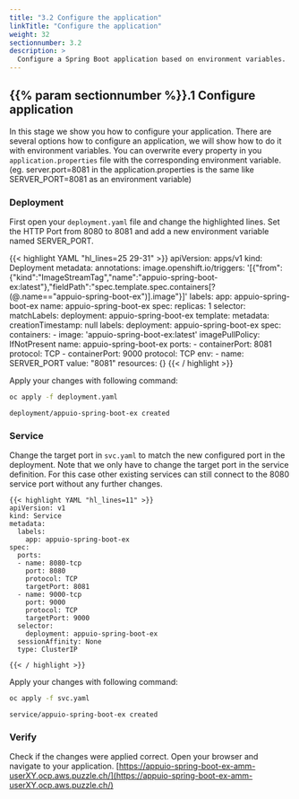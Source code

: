 ```yaml
---
title: "3.2 Configure the application"
linkTitle: "Configure the application"
weight: 32
sectionnumber: 3.2
description: >
  Configure a Spring Boot application based on environment variables.
---
```


## {{% param sectionnumber %}}.1 Configure application


In this stage we show you how to configure your application. There are several options how to configure an application, we will show how to do it with environment variables. You can overwrite every property in you `application.properties` file with the corresponding environment variable. (eg. server.port=8081 in the application.properties is the same like SERVER_PORT=8081 as an environment variable)


### Deployment

First open your `deployment.yaml` file and change the highlighted lines. Set the HTTP Port from 8080 to 8081 and add a new environment variable named SERVER_PORT.

{{< highlight YAML "hl_lines=25 29-31" >}}
apiVersion: apps/v1
kind: Deployment
metadata:
  annotations:
    image.openshift.io/triggers: '[{"from":{"kind":"ImageStreamTag","name":"appuio-spring-boot-ex:latest"},"fieldPath":"spec.template.spec.containers[?(@.name==\"appuio-spring-boot-ex\")].image"}]'
  labels:
    app: appuio-spring-boot-ex
  name: appuio-spring-boot-ex
spec:
  replicas: 1
  selector:
    matchLabels:
      deployment: appuio-spring-boot-ex
  template:
    metadata:
      creationTimestamp: null
      labels:
        deployment: appuio-spring-boot-ex
    spec:
      containers:
      - image: 'appuio-spring-boot-ex:latest'
        imagePullPolicy: IfNotPresent
        name: appuio-spring-boot-ex
        ports:
        - containerPort: 8081
          protocol: TCP
        - containerPort: 9000
          protocol: TCP
        env:
        - name: SERVER_PORT
          value: "8081"
        resources: {}
{{< / highlight >}}

Apply your changes with following command:

```BASH
oc apply -f deployment.yaml
```

```
deployment/appuio-spring-boot-ex created
```


### Service

Change the target port in `svc.yaml` to match the new configured port in the deployment. Note that we only have to change the target port in the service definition. For this case other existing services can still connect to the 8080 service port without any further changes.

```
{{< highlight YAML "hl_lines=11" >}}
apiVersion: v1
kind: Service
metadata:
  labels:
    app: appuio-spring-boot-ex
spec:
  ports:
  - name: 8080-tcp
    port: 8080
    protocol: TCP
    targetPort: 8081
  - name: 9000-tcp
    port: 9000
    protocol: TCP
    targetPort: 9000
  selector:
    deployment: appuio-spring-boot-ex
  sessionAffinity: None
  type: ClusterIP

{{< / highlight >}}
```

Apply your changes with following command:

```BASH
oc apply -f svc.yaml
```

```
service/appuio-spring-boot-ex created
```


### Verify

Check if the changes were applied correct. Open your browser and navigate to your application.
[https://appuio-spring-boot-ex-amm-userXY.ocp.aws.puzzle.ch/](https://appuio-spring-boot-ex-amm-userXY.ocp.aws.puzzle.ch/)

```
```
